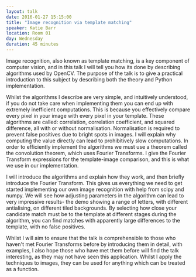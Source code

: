 ```yaml
---
layout: talk
date: 2016-01-27 15:15:00
title: "Image recognition via template matching"
speaker: Katie Barr
location: Room 01
day: Wednesday
duration: 45 minutes
---
```


Image recognition, also known as template matching, is a key component of
computer vision, and in this talk I will tell you how its done by describing
algorithms used by OpenCV. The purpose of the talk is to give a practical
introduction to this subject by describing both the theory and Python
implementation.

Whilst the algorithms I describe are very simple, and intuitively understood,
if you do not take care when implementing them you can end up with extremely
inefficient computations. This is because you effectively compare every pixel
in your image with every pixel in your template. These algorithms are called:
correlation, correlation coefficient, and squared difference, all with or
without normalisation. Normalisation is required to prevent false positives due
to bright spots in images. I will explain why computing the value directly can
lead to prohibitively slow computations. In order to efficiently implement the
algorithms we must use a theorem called the convolution theorem, which uses
Fourier Transforms. I give the Fourier Transform expressions for the
template-image comparison, and this is what we use in our implementation.

I will introduce the algorithms and explain how they work, and then briefly
introduce the Fourier Transform. This gives us everything we need to get
started implementing our own image recognition with help from scipy and numpy.
We will see how adjusting parameters in the algorithm can lead to very
impressive results- the demo showing a range of letters, with different
antialising, on different tiled backgrounds. By selecting how close your
candidate match must be to the template at different stages during the
algorithm, you can find matches with apparently large differences to the
template, with no false positives.

Whilst I will aim to ensure that the talk is comprehensible to those who
haven't met Fourier Transforms before by introducing them in detail, with
examples, I also hope those who have met them before will find the talk
interesting, as they may not have seen this application. Whilst I apply the
techniques to images, they can be used for anything which can be treated as a
function.
